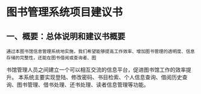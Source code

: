 图书管理系统项目建议书
================================================================================================================================
一、概要：总体说明和建议书概要
---------------------------------------------
    通过本图书馆信息管理系统地实施，我们希望能够提高工作效率、增加图书管理的透明度、信息存储的完整性，还能在图书借阅或查询者、图
书馆管理人员之间建立一个可以相互交流的信息平台，促进图书馆工作的效率提升。
   本系统主要实现登陆、修改密码、书目检索、个人信息查询、借阅历史查询、图书管理、借书处理、还书处理、读者信息管理等功能。
